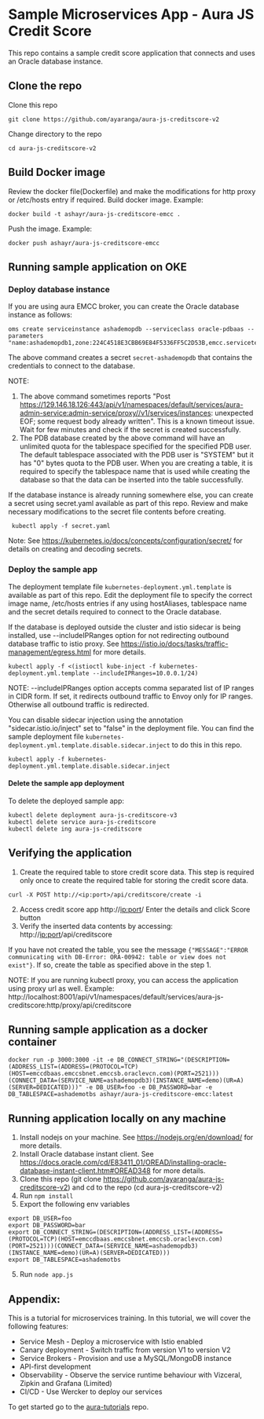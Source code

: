 # Sample Microservices App - Aura JS Credit Score
This repo contains a sample credit score application that connects and uses an Oracle database instance.
## Clone the repo
Clone this repo
```
git clone https://github.com/ayaranga/aura-js-creditscore-v2
```
Change directory to the repo
```
cd aura-js-creditscore-v2
```
## Build Docker image
Review the docker file(Dockerfile) and make the modifications for http proxy or /etc/hosts entry if required.
Build docker image. Example:
```
docker build -t ashayr/aura-js-creditscore-emcc .
```
Push the image. Example:
```
docker push ashayr/aura-js-creditscore-emcc
```
## Running sample application on OKE
### Deploy database instance
If you are using aura EMCC broker, you can create the Oracle database instance as follows:
```
oms create serviceinstance ashademopdb --serviceclass oracle-pdbaas --parameters "name:ashademopdb1,zone:224C4518E3CBB69E84F5336FF5C2D53B,emcc.servicetemplate.parameters.workload_name:SAI_MEDIUM_WORKLOAD,emcc.servicetemplate.parameters.pdb_name:ashademopdb2,emcc.servicetemplate.parameters.service_name:ashademopdb3,emcc.servicetemplate.parameters.target_name:demo,emcc.servicetemplate.parameters.username:foo,emcc.servicetemplate.parameters.password:bar,emcc.servicetemplate.parameters.tablespaces:ashademotbs"
```
The above command creates a secret `secret-ashademopdb` that contains the credentials to connect to the database.

NOTE:
1. The above command sometimes reports "Post https://129.146.18.126:443/api/v1/namespaces/default/services/aura-admin-service:admin-service/proxy//v1/services/instances: unexpected EOF; some request body already written". This is a known timeout issue. Wait for few minutes and check if the secret is created successfully.
2. The PDB database created by the above command will have an unlimited quota for the tablespace specified for the specified PDB user. The default tablespace associated with the PDB user is "SYSTEM" but it has "0" bytes quota to the PDB user. When you are creating a table, it is required to specify the tablespace name that is used while creating the database so that the data can be inserted into the table successfully.

If the database instance is already running somewhere else, you can create a secret using secret.yaml available as part of this repo. Review and make necessary modifications to the secret file contents before creating.
```
 kubectl apply -f secret.yaml
```
Note: See https://kubernetes.io/docs/concepts/configuration/secret/ for details on creating and decoding secrets.
### Deploy the sample app
The deployment template file `kubernetes-deployment.yml.template` is available as part of this repo.
Edit the deployment file to specify the correct image name, /etc/hosts entries if any using hostAliases, tablespace name and the secret details required to connect to the Oracle database.

If the database is deployed outside the cluster and istio sidecar is being installed, use --includeIPRanges option for not redirecting outbound database traffic to istio proxy. See https://istio.io/docs/tasks/traffic-management/egress.html for more details.
```
kubectl apply -f <(istioctl kube-inject -f kubernetes-deployment.yml.template --includeIPRanges=10.0.0.1/24)
```
NOTE: --includeIPRanges option accepts comma separated list of IP ranges in CIDR form. If set, it redirects outbound traffic to Envoy only for IP ranges. Otherwise all outbound traffic is redirected.

You can disable sidecar injection using the annotation "sidecar.istio.io/inject" set to "false" in the deployment file. You can find the sample deployment file  `kubernetes-deployment.yml.template.disable.sidecar.inject` to do this in this repo.
```
kubectl apply -f kubernetes-deployment.yml.template.disable.sidecar.inject
```
#### Delete the sample app deployment
To delete the deployed sample app:
```
kubectl delete deployment aura-js-creditscore-v3
kubectl delete service aura-js-creditscore
kubectl delete ing aura-js-creditscore
```
## Verifying the application
1. Create the required table to store credit score data. This step is required only once to create the required table for storing the credit score data.
 ```
curl -X POST http://<ip:port>/api/creditscore/create -i
```
2. Access credit score app http://<ip:port>/
Enter the details and click Score button
3. Verify the inserted data contents by accessing:
http://<ip:port>/api/creditscore

If you have not created the table, you see the message `{"MESSAGE":"ERROR communicating with DB-Error: ORA-00942: table or view does not exist"}`. If so, create the table as specified above in the step 1.

NOTE: If you are running kubectl proxy, you can access the application using proxy url as well. Example: http://localhost:8001/api/v1/namespaces/default/services/aura-js-creditscore:http/proxy/api/creditscore
## Running sample application as a docker container
```
docker run -p 3000:3000 -it -e DB_CONNECT_STRING="(DESCRIPTION=(ADDRESS_LIST=(ADDRESS=(PROTOCOL=TCP)(HOST=emccdbaas.emccsbnet.emccsb.oraclevcn.com)(PORT=2521)))(CONNECT_DATA=(SERVICE_NAME=ashademopdb3)(INSTANCE_NAME=demo)(UR=A)(SERVER=DEDICATED)))" -e DB_USER=foo -e DB_PASSWORD=bar -e DB_TABLESPACE=ashademotbs ashayr/aura-js-creditscore-emcc:latest
```
## Running application locally on any machine
1. Install nodejs on your machine. See https://nodejs.org/en/download/ for more details.
2. Install Oracle database instant client. See https://docs.oracle.com/cd/E83411_01/OREAD/installing-oracle-database-instant-client.htm#OREAD348 for more details.
3. Clone this repo (git clone https://github.com/ayaranga/aura-js-creditscore-v2) and cd to the repo (cd aura-js-creditscore-v2)
4. Run `npm install`
5. Export the following env variables
```
export DB_USER=foo
export DB_PASSWORD=bar
export DB_CONNECT_STRING=(DESCRIPTION=(ADDRESS_LIST=(ADDRESS=(PROTOCOL=TCP)(HOST=emccdbaas.emccsbnet.emccsb.oraclevcn.com)(PORT=2521)))(CONNECT_DATA=(SERVICE_NAME=ashademopdb3)(INSTANCE_NAME=demo)(UR=A)(SERVER=DEDICATED)))
export DB_TABLESPACE=ashademotbs
```
5. Run `node app.js`

## Appendix:
This is a tutorial for microservices training. In this tutorial, we will cover the following features:

* Service Mesh - Deploy a microservice with Istio enabled
* Canary deployment - Switch traffic from version V1 to version V2
* Service Brokers - Provision and use a MySQL/MongoDB instance
* API-first development
* Observability - Observe the service runtime behaviour with Vizceral, Zipkin and Grafana (Limited)
* CI/CD - Use Wercker to deploy our services

To get started go to the [aura-tutorials](https://github.com/sachin-pikle/aura-tutorials) repo.
